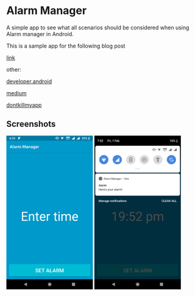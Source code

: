 # Alarm Manager

A simple app to see what all scenarios should be considered when using Alarm manager in Android.

This is a sample app for the following blog post

[link](https://medium.com/android-news/using-alarmmanager-like-a-pro-20f89f4ca720)

other:

[developer.android](https://developer.android.com/training/scheduling/alarms)

[medium](https://medium.com/@igordias/android-scheduling-alarms-with-precise-delivery-time-using-alarmmanager-75c409f3bde0)

[dontkillmyapp](https://dontkillmyapp.com/)

## Screenshots

<img width="45%" src="screenshots/Screenshot.png" />
<img width="45%" src="screenshots/Screenshot2.png" />